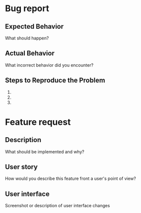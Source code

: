 # Bug report

## Expected Behavior
What should happen?

## Actual Behavior
What incorrect behavior did you encounter?

## Steps to Reproduce the Problem
1.
2.
3.

# Feature request

## Description
What should be implemented and why?

## User story
How would you describe this feature front a user's point of view?

## User interface
Screenshot or description of user interface changes
